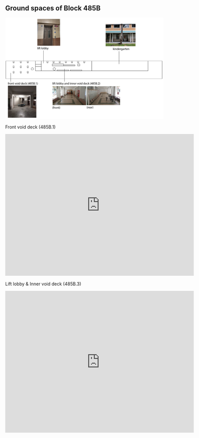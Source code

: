 ## Ground spaces of Block 485B

![Block 485B map](https://github.com/JoleneQuek16/Block485B/blob/master/485B_map.PNG?raw=true)

Front void deck (485B.1)

<iframe src="https://www.google.com/maps/embed?pb=!4v1544084083964!6m8!1m7!1sCAoSLEFGMVFpcFAwUXUtckRMM3VwY201elVMaTZBVWRKOGtqZ1ZDWmo2a3FXQ2tr!2m2!1d1.3596631921767488!2d103.9561257336546!3f18!4f0!5f0.7820865974627469" width="600" height="450" frameborder="0" style="border:0" allowfullscreen></iframe>

Lift lobby & Inner void deck (485B.3)

<iframe src="https://www.google.com/maps/embed?pb=!4v1544068456966!6m8!1m7!1sCAoSLEFGMVFpcE4wSDZfR3RRYXhPZ1VBblpWUklBc2tveEZxRXhQcEcxdHdGQnRy!2m2!1d1.3595439665353741!2d103.95627854013868!3f96!4f0!5f0.7820865974627469" width="600" height="450" frameborder="0" style="border:0" allowfullscreen></iframe>



